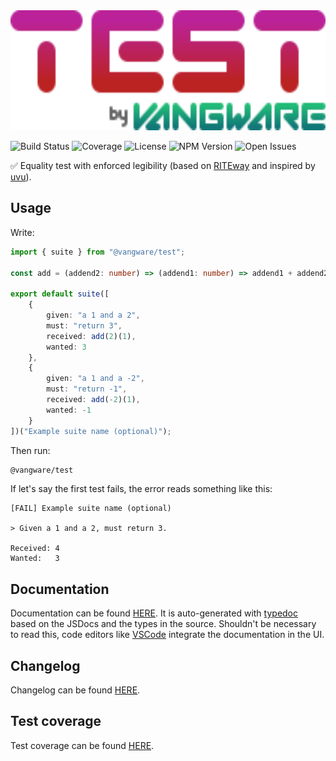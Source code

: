<img alt="Vangware's Test" src="./logo.svg" height="192" />

![Build Status][build-status-badge]
![Coverage][coverage-badge]
![License][license-badge]
![NPM Version][npm-version-badge]
![Open Issues][open-issues-badge]

✅ Equality test with enforced legibility (based on [RITEway][riteway] and inspired by [uvu](https://github.com/lukeed/uvu)).

## Usage

Write:

```typescript
import { suite } from "@vangware/test";

const add = (addend2: number) => (addend1: number) => addend1 + addend2;

export default suite([
	{
		given: "a 1 and a 2",
		must: "return 3",
		received: add(2)(1),
		wanted: 3
	},
	{
		given: "a 1 and a -2",
		must: "return -1",
		received: add(-2)(1),
		wanted: -1
	}
])("Example suite name (optional)");
```

Then run:

```bash
@vangware/test
```

If let's say the first test fails, the error reads something like this:

```
[FAIL] Example suite name (optional)

> Given a 1 and a 2, must return 3.

Received: 4
Wanted:   3
```

## Documentation

Documentation can be found [HERE][documentation]. It is auto-generated with [typedoc][typedoc] based on the JSDocs and the types in the source. Shouldn't be necessary to read this, code editors like [VSCode][vscode] integrate the documentation in the UI.

## Changelog

Changelog can be found [HERE][changelog].

## Test coverage

Test coverage can be found [HERE][coverage].

<!-- Reference -->

[build-status-badge]: https://img.shields.io/github/workflow/status/vangware/test/Test.svg?style=for-the-badge&labelColor=666&color=2b7&link=https://github.com/vangware/test/actions
[changelog]: https://github.com/vangware/test/blob/main/CHANGELOG.md
[coverage-badge]: https://img.shields.io/coveralls/github/vangware/test.svg?style=for-the-badge&labelColor=666&color=2b7&link=https://coveralls.io/github/vangware/test
[coverage]: https://coveralls.io/github/vangware/test
[documentation]: https://test.vangware.com
[license-badge]: https://img.shields.io/npm/l/@vangware/test.svg?style=for-the-badge&labelColor=666&color=2b7&link=https://github.com/vangware/test/blob/main/LICENSE
[npm-version-badge]: https://img.shields.io/npm/v/@vangware/test.svg?style=for-the-badge&labelColor=666&color=2b7&link=https://npm.im/@vangware/test
[open-issues-badge]: https://img.shields.io/github/issues/vangware/test.svg?style=for-the-badge&labelColor=666&color=2b7&link=https://github.com/vangware/test/issues
[riteway]: https://github.com/ericelliott/riteway
[typedoc]: https://typedoc.org/
[uvu]: https://github.com/lukeed/uvu
[vscode]: https://code.visualstudio.com/
